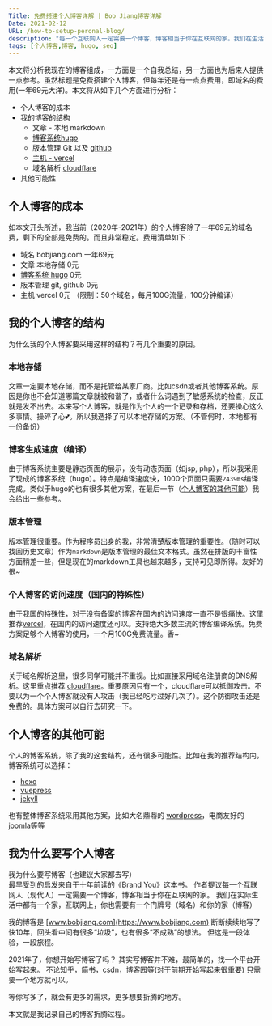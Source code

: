 ```yaml
---
Title: 免费搭建个人博客详解 | Bob Jiang博客详解
Date: 2021-02-12
URL: /how-to-setup-peronal-blog/
description: "每一个互联网人一定需要一个博客，博客相当于你在互联网的家。我们在生活中都有一个家；而在互联网上，你也需要有一个门牌号（域名）和你的家（博客）。2021年了，你有开始在互联网上搭建自己的家吗？种一棵树最好的时间是10年前，其次就是现在。"
tags: [个人博客,博客, hugo, seo]
---
```


本文将分析我现在的博客组成，一方面是一个自我总结，另一方面也为后来人提供一点参考。虽然标题是免费搭建个人博客，但每年还是有一点点费用，即域名的费用(一年69元大洋)。本文将从如下几个方面进行分析：

- 个人博客的成本
- 我的博客的结构
	- 文章 - 本地 markdown
	- [博客系统hugo](https://themes.gohugo.io/)
	- 版本管理 Git 以及 [github](http://github.com/)
	- [主机 - vercel](https://vercel.com/)
	- 域名解析 [cloudflare](https://www.cloudflare.com/)
- 其他可能性

## 个人博客的成本

如本文开头所述，我当前（2020年-2021年）的个人博客除了一年69元的域名费，剩下的全部是免费的。而且非常稳定。费用清单如下：

- 域名 bobjiang.com 一年69元
- 文章 本地存储 0元
- [博客系统 hugo](https://themes.gohugo.io/) 0元
- 版本管理 git, github 0元
- 主机 vercel 0元 （限制：50个域名，每月100G流量，100分钟编译）

## 我的个人博客的结构

为什么我的个人博客要采用这样的结构？有几个重要的原因。

### 本地存储

文章一定要本地存储，而不是托管给某家厂商。比如csdn或者其他博客系统。原因是你也不会知道哪篇文章就被和谐了，或者什么词遇到了敏感系统的检查，反正就是发不出去。本来写个人博客，就是作为个人的一个记录和存档，还要操心这么多事情。操碎了心💕。所以我选择了可以本地存储的方案。（不管何时，本地都有一份备份）

### 博客生成速度（编译）

由于博客系统主要是静态页面的展示，没有动态页面（如jsp, php），所以我采用了现成的博客系统（hugo）。特点是编译速度快，1000个页面只需要`2439ms`编译完成。类似于hugo的也有很多其他方案，在最后一节（[个人博客的其他可能](#个人博客的其他可能)）我会给出一些参考。

### 版本管理

版本管理很重要。作为程序员出身的我，非常清楚版本管理的重要性。（随时可以找回历史文章）作为`markdown`是版本管理的最佳文本格式。虽然在排版的丰富性方面稍差一些，但是现在的markdown工具也越来越多，支持可见即所得。友好的很~

### 个人博客的访问速度（国内的特殊性）

由于我国的特殊性，对于没有备案的博客在国内的访问速度一直不是很痛快。这里推荐[vercel](https://vercel.com/)，在国内的访问速度还可以。支持绝大多数主流的博客编译系统。免费方案足够个人博客的使用，一个月100G免费流量。香~

### 域名解析

关于域名解析这里，很多同学可能并不重视。比如直接采用域名注册商的DNS解析。这里重点推荐 [cloudflare](https://www.cloudflare.com/)。重要原因只有一个，cloudflare可以抵御攻击。不要以为一个个人博客就没有人攻击（我已经吃亏过好几次了）。这个防御攻击还是免费的。具体方案可以自行去研究一下。

## 个人博客的其他可能

个人的博客系统，除了我的这套结构，还有很多可能性。比如在我的推荐结构内，博客系统可以选择：

- [hexo](https://hexo.io/)
- [vuepress](https://vuepress.vuejs.org/)
- [jekyll](https://jekyllrb.com/)

也有整体博客系统采用其他方案，比如大名鼎鼎的 [wordpress](http://wordpress.com/)，电商友好的[joomla](https://www.joomla.org/)等等

## 我为什么要写个人博客

我为什么要写博客（也建议大家都去写）  
最早受到的启发来自于十年前读的《Brand You》这本书。
作者提议每一个互联网人（现代人）一定需要一个博客，博客相当于你在互联网的家。
我们在实际生活中都有一个家，互联网上，你也需要有一个门牌号（域名）和你的家（博客）

我的博客是 [www.bobjiang.com](https://www.bobjiang.com)
断断续续地写了快10年，回头看中间有很多“垃圾”，也有很多“不成熟”的想法。
但这是一段体验，一段旅程。

2021年了，你想开始写博客了吗？
其实写博客并不难，最简单的，找一个平台开始写起来。
不论知乎，简书，csdn，博客园等(对于前期开始写起来很重要)
只需要一个地方就可以。

等你写多了，就会有更多的需求，更多想要折腾的地方。

本文就是我记录自己的博客折腾过程。
